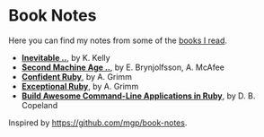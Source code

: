 # Book Notes

Here you can find my notes from some of the [books I read](https://www.goodreads.com/user/show/64517152-marek-kowalcze).

* **[Inevitable ..](inevitable.md)**, by K. Kelly
* **[Second Machine Age ..](second-machine-age.md)**, by E. Brynjolfsson, A. McAfee
* **[Confident Ruby](confident-ruby.md)**, by A. Grimm
* **[Exceptional Ruby](exceptional-ruby.md)**, by A. Grimm
* **[Build Awesome Command-Line Applications in Ruby](awesome-command-line-apps.md)**, by D. B. Copeland

Inspired by https://github.com/mgp/book-notes.
